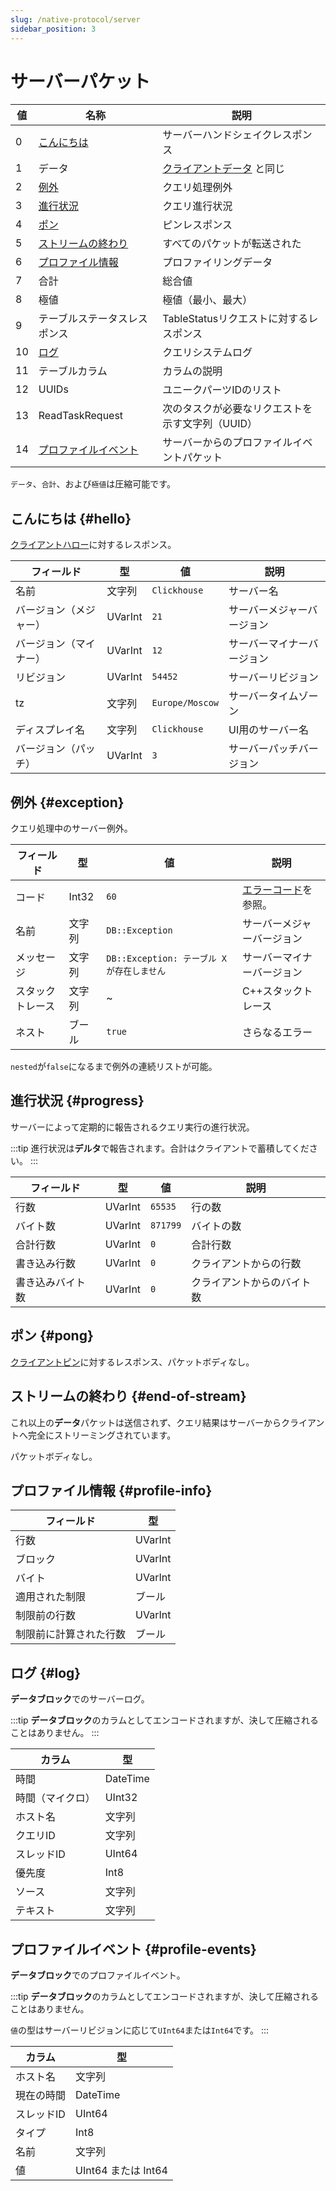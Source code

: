 ```yaml
---
slug: /native-protocol/server
sidebar_position: 3
---
```


# サーバーパケット

| 値   | 名称                           | 説明                                                         |
|------|-------------------------------|--------------------------------------------------------------|
| 0    | [こんにちは](#hello)           | サーバーハンドシェイクレスポンス                            |
| 1    | データ                        | [クライアントデータ](./client.md#data) と同じ                   |
| 2    | [例外](#exception)            | クエリ処理例外                                              |
| 3    | [進行状況](#progress)          | クエリ進行状況                                              |
| 4    | [ポン](#pong)                 | ピンレスポンス                                              |
| 5    | [ストリームの終わり](#end-of-stream) | すべてのパケットが転送された                                 |
| 6    | [プロファイル情報](#profile-info) | プロファイリングデータ                                       |
| 7    | 合計                          | 総合値                                                     |
| 8    | 極値                          | 極値（最小、最大）                                          |
| 9    | テーブルステータスレスポンス | TableStatusリクエストに対するレスポンス                    |
| 10   | [ログ](#log)                  | クエリシステムログ                                          |
| 11   | テーブルカラム                | カラムの説明                                               |
| 12   | UUIDs                        | ユニークパーツIDのリスト                                   |
| 13   | ReadTaskRequest               | 次のタスクが必要なリクエストを示す文字列（UUID）             |
| 14   | [プロファイルイベント](#profile-events) | サーバーからのプロファイルイベントパケット                  |

`データ`、`合計`、および`極値`は圧縮可能です。

## こんにちは {#hello}

[クライアントハロー](./client.md#hello)に対するレスポンス。

| フィールド         | 型      | 値               | 説明                     |
|-------------------|---------|------------------|-------------------------|
| 名前              | 文字列   | `Clickhouse`      | サーバー名               |
| バージョン（メジャー） | UVarInt | `21`             | サーバーメジャーバージョン |
| バージョン（マイナー） | UVarInt | `12`             | サーバーマイナーバージョン |
| リビジョン        | UVarInt | `54452`          | サーバーリビジョン       |
| tz                | 文字列   | `Europe/Moscow`  | サーバータイムゾーン     |
| ディスプレイ名    | 文字列   | `Clickhouse`      | UI用のサーバー名        |
| バージョン（パッチ） | UVarInt | `3`              | サーバーパッチバージョン |

## 例外 {#exception}

クエリ処理中のサーバー例外。

| フィールド       | 型     | 値                                    | 説明                          |
|------------------|--------|-------------------------------------|-------------------------------|
| コード           | Int32  | `60`                                | [エラーコード](https://clickhouse.com/codebrowser/ClickHouse/src/Common/ErrorCodes.cpp.html "List of error codes")を参照。 |
| 名前             | 文字列  | `DB::Exception`                     | サーバーメジャーバージョン  |
| メッセージ       | 文字列  | `DB::Exception: テーブル X が存在しません` | サーバーマイナーバージョン  |
| スタックトレース | 文字列  | ~                                   | C++スタックトレース          |
| ネスト           | ブール  | `true`                             | さらなるエラー               |

`nested`が`false`になるまで例外の連続リストが可能。

## 進行状況 {#progress}

サーバーによって定期的に報告されるクエリ実行の進行状況。

:::tip
進行状況は**デルタ**で報告されます。合計はクライアントで蓄積してください。
:::

| フィールド       | 型      | 値      | 説明               |
|------------------|---------|---------|--------------------|
| 行数            | UVarInt | `65535` | 行の数            |
| バイト数        | UVarInt | `871799`| バイトの数        |
| 合計行数        | UVarInt | `0`     | 合計行数          |
| 書き込み行数    | UVarInt | `0`     | クライアントからの行数  |
| 書き込みバイト数 | UVarInt | `0`     | クライアントからのバイト数 |

## ポン {#pong}

[クライアントピン](./client.md#ping)に対するレスポンス、パケットボディなし。

## ストリームの終わり {#end-of-stream}

これ以上の**データ**パケットは送信されず、クエリ結果はサーバーからクライアントへ完全にストリーミングされています。

パケットボディなし。

## プロファイル情報 {#profile-info}

| フィールド                        | 型      |
|-----------------------------------|---------|
| 行数                             | UVarInt |
| ブロック                          | UVarInt |
| バイト                           | UVarInt |
| 適用された制限                    | ブール   |
| 制限前の行数                      | UVarInt |
| 制限前に計算された行数           | ブール   |

## ログ {#log}

**データブロック**でのサーバーログ。

:::tip
**データブロック**のカラムとしてエンコードされますが、決して圧縮されることはありません。
:::

| カラム     | 型      |
|------------|---------|
| 時間       | DateTime |
| 時間（マイクロ） | UInt32   |
| ホスト名   | 文字列   |
| クエリID   | 文字列   |
| スレッドID | UInt64   |
| 優先度     | Int8     |
| ソース     | 文字列   |
| テキスト   | 文字列   |

## プロファイルイベント {#profile-events}

**データブロック**でのプロファイルイベント。

:::tip
**データブロック**のカラムとしてエンコードされますが、決して圧縮されることはありません。

`値`の型はサーバーリビジョンに応じて`UInt64`または`Int64`です。
:::

| カラム       | 型              |
|--------------|-----------------|
| ホスト名     | 文字列          |
| 現在の時間   | DateTime        |
| スレッドID   | UInt64          |
| タイプ       | Int8            |
| 名前         | 文字列          |
| 値           | UInt64 または Int64 |
